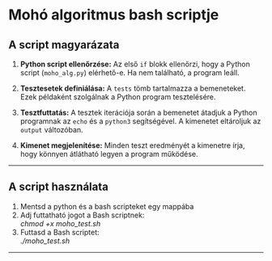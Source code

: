 # Mohó algoritmus bash scriptje

## A script magyarázata

1. **Python script ellenőrzése:** Az első `if` blokk ellenőrzi, hogy a Python script (`moho_alg.py`) elérhető-e. Ha nem található, a program leáll.

2. **Tesztesetek definiálása:** A `tests` tömb tartalmazza a bemeneteket. Ezek példaként szolgálnak a Python program tesztelésére.

3. **Tesztfuttatás:** A tesztek iterációja során a bemenetet átadjuk a Python programnak az `echo` és a `python3` segítségével. A kimenetet eltároljuk az `output` változóban.

4. **Kimenet megjelenítése:** Minden teszt eredményét a kimenetre írja, hogy könnyen átlátható legyen a program működése.

---

## A script használata

1. Mentsd a python és a bash scripteket egy mappába
2. Adj futtatható jogot a Bash scriptnek:  
   *chmod \+x moho\_test.sh*  
3. Futtasd a Bash scriptet:  
   *./moho\_test.sh*

---